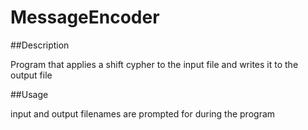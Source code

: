 # MessageEncoder

##Description

Program that applies a shift cypher to the input file and writes it to the output file

##Usage

input and output filenames are prompted for during the program
